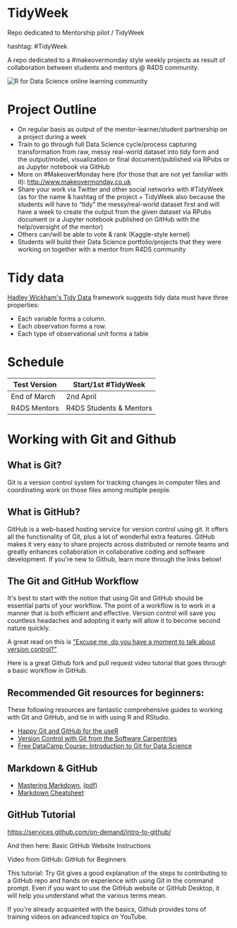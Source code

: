 # TidyWeek
Repo dedicated to Mentorship pilot / TidyWeek <br>

hashtag: #TidyWeek 

A repo dedicated to a #makeovermonday style weekly projects as result of collaboration between students and mentors @ R4DS community.

![R for Data Science online learning community](https://github.com/rfordatascience/tidyweek/blob/master/rest/31736571%20(1).png) 

# Project Outline
- On regular basis as output of the mentor-learner/student partnership on a project during a week 
- Train to go through full Data Science cycle/process capturing transformation from raw, messy real-world dataset into tidy form and the output/model, visualization or final document/published via RPubs or as Jupyter notebook via GitHub
- More on #MakeoverMonday here (for those that are not yet familiar with it): http://www.makeovermonday.co.uk
- Share your work via Twitter and other social networks with #TidyWeek (as for the name & hashtag of the project + TidyWeek also because the students will have to “tidy” the messy/real-world dataset first and will have a week to create the output from the given dataset via RPubs document or a Jupyter notebook published on GitHub with the help/oversight of the mentor) 
- Others can/will be able to vote & rank (Kaggle-style kernel)
- Students will build their Data Science portfolio/projects that they were working on together with a mentor from R4DS community

# Tidy data 
[Hadley Wickham's Tidy Data](http://vita.had.co.nz/papers/tidy-data.pdf) framework  suggests tidy data must have three properties:
* Each variable forms a column.  
* Each observation forms a row.  
* Each type of observational unit forms a table  


# Schedule

Test Version | Start/1st #TidyWeek
------------ | -------------
End of March | 2nd April
R4DS Mentors | R4DS Students & Mentors

# Working with Git and Github

## What is Git?
Git is a version control system for tracking changes in computer files and coordinating work on those files among multiple people.

## What is GitHub?
GitHub is a web-based hosting service for version control using git. It offers all the functionality of Git, plus a lot of wonderful extra features.  GitHub makes it very easy to share projects across distributed or remote teams and greatly enhances collaboration in collaborative coding and software development. If you're new to Github, learn more through the links below!

## The Git and GitHub Workflow
It's best to start with the notion that using Git and GitHub should be essential parts of your workflow. The point of a workflow is to work in a manner that is both efficient and effective.  Version control will save you countless headaches and adopting it early will allow it to become second nature quickly.

A great read on this is ["Excuse me, do you have a moment to talk about version control?"](https://peerj.com/preprints/3159/)

Here is a great Github fork and pull request video tutorial that goes through a basic workflow in GitHub. 

## Recommended Git resources for beginners: 

These following resources are fantastic comprehensive guides to working with Git and GitHub, and tie in with using R and RStudio.

*  [Happy Git and GitHub for the useR](http://happygitwithr.com/) 
*  [Version Control with Git from the Software Carpentries](https://swcarpentry.github.io/git-novice/)
*  [Free DataCamp Course: Introduction to Git for Data Science](https://www.datacamp.com/courses/introduction-to-git-for-data-science)

## Markdown & GitHub 

*  [Mastering Markdown](https://guides.github.com/features/mastering-markdown/), [(pdf)](https://guides.github.com/pdfs/markdown-cheatsheet-online.pdf)
*  [Markdown Cheatsheet](https://github.com/adam-p/markdown-here/wiki/Markdown-Cheatsheet)

## GitHub Tutorial

https://services.github.com/on-demand/intro-to-github/

And then here: Basic GitHub Website Instructions


Video from GitHub: GitHub for Beginners

This tutorial: Try Git gives a good explanation of the steps to contributing to a GitHub repo and hands on experience with using Git in the command prompt. Even if you want to use the GitHub website or GitHub Desktop, it will help you understand what the various terms mean.

If you're already acquainted with the basics, Github provides tons of training videos on advanced topics on YouTube.
